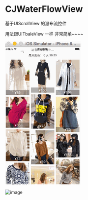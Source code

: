 # CJWaterFlowView
基于UIScrollView 的瀑布流控件

用法跟UITbaleView 一样 非常简单~~~~


![image](https://github.com/ClegeJJ/CJWaterFlowView/raw/master/Image/image.gif) 



![image](https://github.com/ClegeJJ/CJWaterFlowView/master/Image/image2.gif) 
